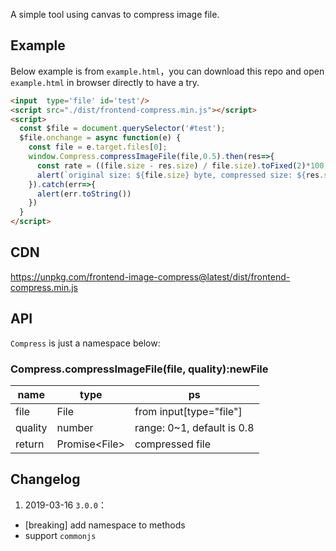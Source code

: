 A simple tool using canvas to compress image file.

## Example
Below example is from `example.html`，you can download this repo and open `example.html` in browser directly to have a try.
```html
<input  type='file' id='test'/>
<script src="./dist/frontend-compress.min.js"></script>
<script>
  const $file = document.querySelector('#test');
  $file.onchange = async function(e) {
    const file = e.target.files[0];
    window.Compress.compressImageFile(file,0.5).then(res=>{
      const rate = ((file.size - res.size) / file.size).toFixed(2)*100;
      alert(`original size: ${file.size} byte, compressed size: ${res.size} byte, rate: ${rate}%`)
    }).catch(err=>{
      alert(err.toString())
    })
  }
</script>
```

## CDN
https://unpkg.com/frontend-image-compress@latest/dist/frontend-compress.min.js

## API
`Compress` is just a namespace below:
### Compress.compressImageFile(file, quality):newFile
name | type  | ps
---|---| ---
file | File | from input[type="file"]
quality | number |  range: 0~1, default is 0.8
return | Promise\<File\> | compressed file

## Changelog
1. 2019-03-16 `3.0.0`：
  - \[breaking] add namespace to methods 
  - support `commonjs`